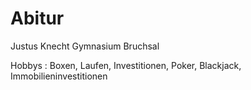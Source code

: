 # Abitur
Justus Knecht Gymnasium Bruchsal 

Hobbys : Boxen, Laufen, Investitionen, Poker, Blackjack, Immobilieninvestitionen
